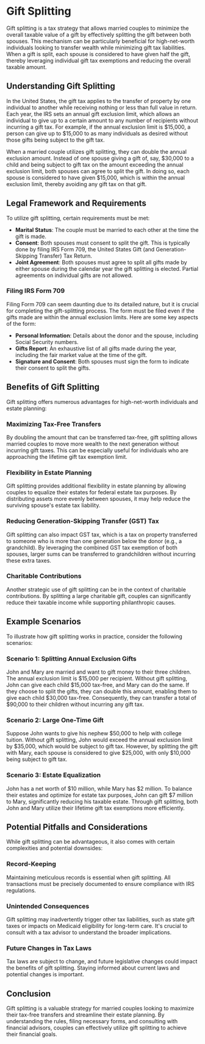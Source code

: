 # Gift Splitting

Gift splitting is a tax strategy that allows married couples to minimize the overall taxable value of a gift by effectively splitting the gift between both spouses. This mechanism can be particularly beneficial for high-net-worth individuals looking to transfer wealth while minimizing gift tax liabilities. When a gift is split, each spouse is considered to have given half the gift, thereby leveraging individual gift tax exemptions and reducing the overall taxable amount.

## Understanding Gift Splitting

In the United States, the gift tax applies to the transfer of property by one individual to another while receiving nothing or less than full value in return. Each year, the IRS sets an annual gift exclusion limit, which allows an individual to give up to a certain amount to any number of recipients without incurring a gift tax. For example, if the annual exclusion limit is $15,000, a person can give up to $15,000 to as many individuals as desired without those gifts being subject to the gift tax.

When a married couple utilizes gift splitting, they can double the annual exclusion amount. Instead of one spouse giving a gift of, say, $30,000 to a child and being subject to gift tax on the amount exceeding the annual exclusion limit, both spouses can agree to split the gift. In doing so, each spouse is considered to have given $15,000, which is within the annual exclusion limit, thereby avoiding any gift tax on that gift.

## Legal Framework and Requirements

To utilize gift splitting, certain requirements must be met:
- **Marital Status**: The couple must be married to each other at the time the gift is made.
- **Consent**: Both spouses must consent to split the gift. This is typically done by filing IRS Form 709, the United States Gift (and Generation-Skipping Transfer) Tax Return.
- **Joint Agreement**: Both spouses must agree to split all gifts made by either spouse during the calendar year the gift splitting is elected. Partial agreements on individual gifts are not allowed.

### Filing IRS Form 709

Filing Form 709 can seem daunting due to its detailed nature, but it is crucial for completing the gift-splitting process. The form must be filed even if the gifts made are within the annual exclusion limits. Here are some key aspects of the form:
- **Personal Information**: Details about the donor and the spouse, including Social Security numbers.
- **Gifts Report**: An exhaustive list of all gifts made during the year, including the fair market value at the time of the gift.
- **Signature and Consent**: Both spouses must sign the form to indicate their consent to split the gifts.

## Benefits of Gift Splitting

Gift splitting offers numerous advantages for high-net-worth individuals and estate planning:

### Maximizing Tax-Free Transfers

By doubling the amount that can be transferred tax-free, gift splitting allows married couples to move more wealth to the next generation without incurring gift taxes. This can be especially useful for individuals who are approaching the lifetime gift tax exemption limit.

### Flexibility in Estate Planning

Gift splitting provides additional flexibility in estate planning by allowing couples to equalize their estates for federal estate tax purposes. By distributing assets more evenly between spouses, it may help reduce the surviving spouse's estate tax liability.

### Reducing Generation-Skipping Transfer (GST) Tax

Gift splitting can also impact GST tax, which is a tax on property transferred to someone who is more than one generation below the donor (e.g., a grandchild). By leveraging the combined GST tax exemption of both spouses, larger sums can be transferred to grandchildren without incurring these extra taxes.

### Charitable Contributions

Another strategic use of gift splitting can be in the context of charitable contributions. By splitting a large charitable gift, couples can significantly reduce their taxable income while supporting philanthropic causes.

## Example Scenarios

To illustrate how gift splitting works in practice, consider the following scenarios:

### Scenario 1: Splitting Annual Exclusion Gifts

John and Mary are married and want to gift money to their three children. The annual exclusion limit is $15,000 per recipient. Without gift splitting, John can give each child $15,000 tax-free, and Mary can do the same. If they choose to split the gifts, they can double this amount, enabling them to give each child $30,000 tax-free. Consequently, they can transfer a total of $90,000 to their children without incurring any gift tax.

### Scenario 2: Large One-Time Gift

Suppose John wants to give his nephew $50,000 to help with college tuition. Without gift splitting, John would exceed the annual exclusion limit by $35,000, which would be subject to gift tax. However, by splitting the gift with Mary, each spouse is considered to give $25,000, with only $10,000 being subject to gift tax.

### Scenario 3: Estate Equalization

John has a net worth of $10 million, while Mary has $2 million. To balance their estates and optimize for estate tax purposes, John can gift $7 million to Mary, significantly reducing his taxable estate. Through gift splitting, both John and Mary utilize their lifetime gift tax exemptions more efficiently.

## Potential Pitfalls and Considerations

While gift splitting can be advantageous, it also comes with certain complexities and potential downsides:

### Record-Keeping

Maintaining meticulous records is essential when gift splitting. All transactions must be precisely documented to ensure compliance with IRS regulations.

### Unintended Consequences

Gift splitting may inadvertently trigger other tax liabilities, such as state gift taxes or impacts on Medicaid eligibility for long-term care. It's crucial to consult with a tax advisor to understand the broader implications.

### Future Changes in Tax Laws

Tax laws are subject to change, and future legislative changes could impact the benefits of gift splitting. Staying informed about current laws and potential changes is important.

## Conclusion

Gift splitting is a valuable strategy for married couples looking to maximize their tax-free transfers and streamline their estate planning. By understanding the rules, filing necessary forms, and consulting with financial advisors, couples can effectively utilize gift splitting to achieve their financial goals.